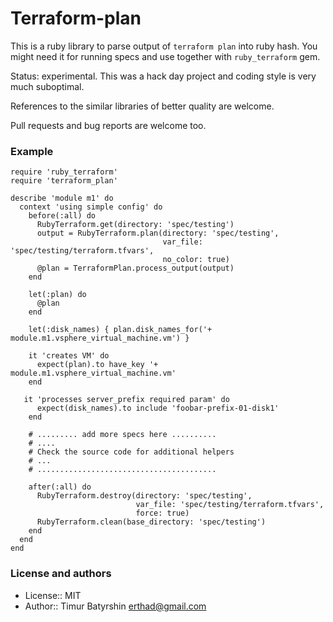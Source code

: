 # Terraform-plan

This is a ruby library to parse output of `terraform plan` into ruby hash.
You might need it for running specs and use together with `ruby_terraform` gem.

Status: experimental.
This was a hack day project and coding style is very much suboptimal.

References to the similar libraries of better quality are welcome.

Pull requests and bug reports are welcome too.

### Example

```
require 'ruby_terraform'
require 'terraform_plan'

describe 'module m1' do
  context 'using simple config' do
    before(:all) do
      RubyTerraform.get(directory: 'spec/testing')
      output = RubyTerraform.plan(directory: 'spec/testing',
                                  var_file: 'spec/testing/terraform.tfvars',
                                  no_color: true)
      @plan = TerraformPlan.process_output(output)
    end

    let(:plan) do
      @plan
    end

    let(:disk_names) { plan.disk_names_for('+ module.m1.vsphere_virtual_machine.vm') }

    it 'creates VM' do
      expect(plan).to have_key '+ module.m1.vsphere_virtual_machine.vm'
    end

   it 'processes server_prefix required param' do
      expect(disk_names).to include 'foobar-prefix-01-disk1'
    end

    # ......... add more specs here ..........
    # ....
    # Check the source code for additional helpers
    # ...
    # ........................................

    after(:all) do
      RubyTerraform.destroy(directory: 'spec/testing',
                            var_file: 'spec/testing/terraform.tfvars',
                            force: true)
      RubyTerraform.clean(base_directory: 'spec/testing')
    end
  end
end
```

### License and authors

* License:: MIT
* Author:: Timur Batyrshin <erthad@gmail.com>
